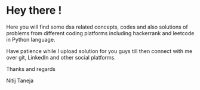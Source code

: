 # Hey there !
Here you will find some dsa related concepts, codes and also solutions of problems from different coding platforms including hackerrank and leetcode in Python language.

Have patience while I upload solution for you guys till then connect with me over git, LinkedIn and other social platforms.

Thanks and regards

Nitij Taneja
